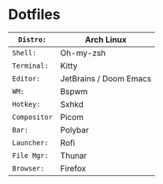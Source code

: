 # Dotfiles

| `Distro:`    | Arch Linux             |
|--------------|------------------------|
| `Shell:`     | Oh-my-zsh              |
| `Terminal:`  | Kitty                  |
| `Editor:`    | JetBrains / Doom Emacs |
| `WM:`        | Bspwm                  |
| `Hotkey:`    | Sxhkd                  |
| `Compositor` | Picom                  |
| `Bar:`       | Polybar                |
| `Launcher:`  | Rofi                   |
| `File Mgr:`  | Thunar                 |
| `Browser:`   | Firefox                |

